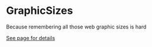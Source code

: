 GraphicSizes
============
Because remembering all those web graphic sizes is hard

[See page for details](http://GraphicSizes.com/)
